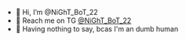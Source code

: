 - 👋 Hi, I’m @NiGhT_BoT_22
- 📱 Reach me on TG [@NiGhT_BoT_22](https://t.me/NiGhT_BoT_22) 
- 👀 Having nothing to say, bcas I'm an dumb human 




<!---
NiGhTBoT22/NiGhTBoT22 is a ✨ special ✨ repository because its `README.md` (this file) appears on your GitHub profile.
You can click the Preview link to take a look at your changes.
--->
